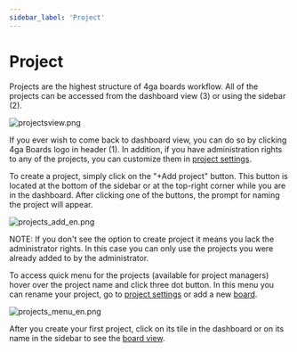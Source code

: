 ```yaml
---
sidebar_label: 'Project'
---
```


# Project
Projects are the highest structure of 4ga boards workflow. All of the projects can be accessed from the dashboard view (3) or using the sidebar (2).

![projectsview.png](/img/projectsview_en.png)

If you ever wish to come back to dashboard view, you can do so by clicking 4ga Boards logo in header (1). In addition, if you have administration rights to any of the projects, you can customize them in [project settings](./project-settings).


To create a project, simply click on the "+Add project" button. This button is located at the bottom of the sidebar or at the top-right corner while you are in the dashboard. After clicking one of the buttons, the prompt for naming the project will appear.



![projects_add_en.png](/img/projectsadd_en.png)

NOTE: If you don't see the option to create project it means you lack the administrator rights. In this case you can only use the projects you were already added to by the administrator.

To access quick menu for the projects (available for project managers) hover over the project name and click three dot button. In this menu you can rename your project, go to [project settings](./project-settings) or add a new [board](./board).

![projects_menu_en.png](/img/projectsmenu_en.png)


After you create your first project, click on its tile in the dashboard or on its name in the sidebar to see the [board view](./board).
